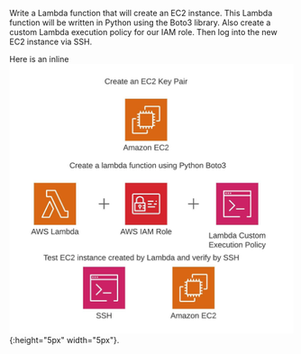 Write a Lambda function that will create an EC2 instance. This Lambda function will be written in Python using the Boto3 library. Also create a custom Lambda execution policy for our IAM role. Then log into the new EC2 instance via SSH.

Here is an inline ![smiley](aws1.jpeg){:height="5px" width="5px"}.
